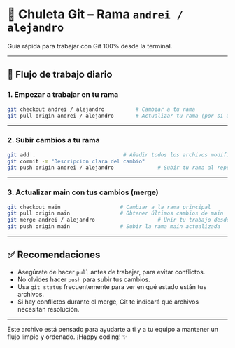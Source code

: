# 📝 Chuleta Git – Rama `andrei / alejandro`

Guía rápida para trabajar con Git 100% desde la terminal.

---

## 🚀 Flujo de trabajo diario

### 1. Empezar a trabajar en tu rama
```bash
git checkout andrei / alejandro          # Cambiar a tu rama
git pull origin andrei / alejandro       # Actualizar tu rama (por si acaso)
```

---

### 2. Subir cambios a tu rama
```bash
git add .                            # Añadir todos los archivos modificados
git commit -m "Descripcion clara del cambio"
git push origin andrei / alejandro              # Subir tu rama al repositorio
```

---

### 3. Actualizar main con tus cambios (merge)
```bash
git checkout main                   # Cambiar a la rama principal
git pull origin main                # Obtener últimos cambios de main
git merge andrei / alejandro                    # Unir tu trabajo desde la rama andrei
git push origin main                # Subir la rama main actualizada
```

---

## ✅ Recomendaciones
- Asegúrate de hacer `pull` antes de trabajar, para evitar conflictos.
- No olvides hacer `push` para subir tus cambios.
- Usa `git status` frecuentemente para ver en qué estado están tus archivos.
- Si hay conflictos durante el merge, Git te indicará qué archivos necesitan resolución.

---

Este archivo está pensado para ayudarte a ti y a tu equipo a mantener un flujo limpio y ordenado. ¡Happy coding! ✨

